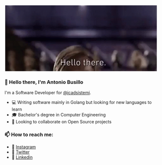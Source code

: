 <p align="center">  <img width="500" src="./hello_there.gif" alt="Hello There">
</p>

### 👋 Hello there, I'm Antonio Busillo  

I'm a Software Developer for [@icadsistemi](https://github.com/icadsistemi).

- 💻 Writing software mainly in Golang but looking for new languages to learn
- 🎓 Bachelor's degree in Computer Engineering
- 👀 Looking to collaborate on Open Source projects

### 📫 How to reach me:

- 📸 [Instagram](https://www.instagram.com/antoniobusillo/)
- 🐥 [Twitter](https://twitter.com/AntonioBusillo)
- 💼 [Linkedin](https://www.linkedin.com/in/AntonioBusillo)
